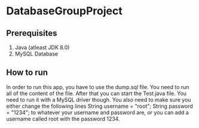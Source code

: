 # DatabaseGroupProject

## Prerequisites

  1. Java (atleast JDK 8.0)
  2. MySQL Database

## How to run

  In order to run this app, you have to use the dump.sql file. You need to run all of the content of the file. 
  After that you can start the Test.java file. You need to run it with a MySQL driver though.
  You also need to make sure you either change the following lines
        String username = "root";
        String password = "1234";
  to whatever your username and password are, or you can add a username called root with the password 1234.
